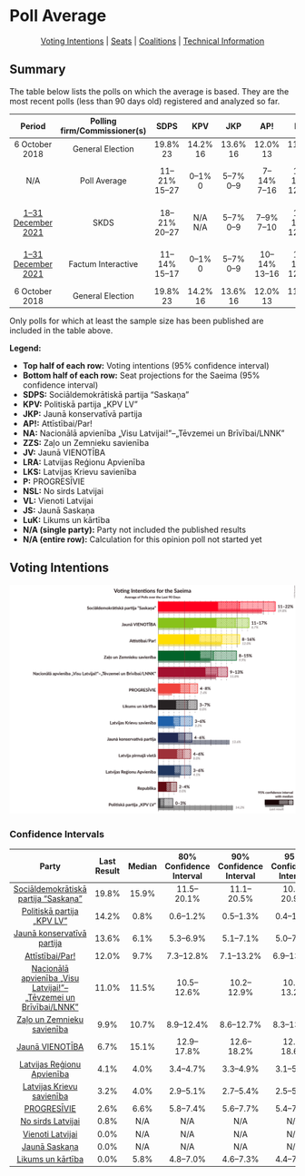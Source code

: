 # Poll Average

<p align="center"><a href="#voting-intentions">Voting Intentions</a> | <a href="#seats">Seats</a> | <a href="#coalitions">Coalitions</a> | <a href="#technical-information">Technical Information</a></p>

## Summary

The table below lists the polls on which the average is based. They are the most recent polls (less than 90 days old) registered and analyzed so far.

| Period     | Polling firm/Commissioner(s) | SDPS | KPV | JKP | AP! | NA | ZZS | JV | LRA | LKS | P | NSL | VL | JS | LuK |
|:----------:|:----------------------------:|:--:|:--:|:--:|:--:|:--:|:--:|:--:|:--:|:--:|:--:|:--:|:--:|:--:|:--:|
| 6 October 2018 | General Election | 19.8% <br> 23 | 14.2% <br> 16 | 13.6% <br> 16 | 12.0% <br> 13 | 11.0% <br> 13 | 9.9% <br> 11 | 6.7% <br> 8 | 4.1% <br> 0 | 3.2% <br> 0 | 2.6% <br> 0 | 0.8% <br> 0 | 0.0% <br> 0 | 0.0% <br> 0 | 0.0% <br> 0 |
| N/A | Poll Average | 11–21% <br> 15–27 | 0–1% <br> 0 | 5–7% <br> 0–9 | 7–14% <br> 7–16 | 10–13% <br> 12–16 | 8–13% <br> 11–18 | 12–19% <br> 15–23 | 3–5% <br> 0 | 2–6% <br> 0–8 | 5–8% <br> 7–9 | N/A <br> N/A | N/A <br> N/A | N/A <br> N/A | 4–8% <br> 0–10 |
| [1–31 December 2021](2021-12-31-SKDS.html) | SKDS | 18–21% <br> 20–27 | N/A <br> N/A | 5–7% <br> 0–9 | 7–9% <br> 7–10 | 10–13% <br> 12–17 | 10–13% <br> 12–18 | 12–15% <br> 14–18 | 3–5% <br> 0 | 4–6% <br> 0–8 | 5–8% <br> 7–8 | N/A <br> N/A | N/A <br> N/A | N/A <br> N/A | 4–6% <br> 0–8 |
| [1–31 December 2021](2021-12-31-FactumInteractive.html) | Factum Interactive | 11–14% <br> 15–17 | 0–1% <br> 0 | 5–7% <br> 0–9 | 10–14% <br> 13–16 | 10–13% <br> 12–15 | 8–11% <br> 11–13 | 15–19% <br> 19–23 | 3–5% <br> 0 | 2–4% <br> 0 | 5–8% <br> 7–9 | N/A <br> N/A | N/A <br> N/A | N/A <br> N/A | 5–8% <br> 7–10 |
| 6 October 2018 | General Election | 19.8% <br> 23 | 14.2% <br> 16 | 13.6% <br> 16 | 12.0% <br> 13 | 11.0% <br> 13 | 9.9% <br> 11 | 6.7% <br> 8 | 4.1% <br> 0 | 3.2% <br> 0 | 2.6% <br> 0 | 0.8% <br> 0 | 0.0% <br> 0 | 0.0% <br> 0 | 0.0% <br> 0 |

Only polls for which at least the sample size has been published are included in the table above.

**Legend:**
+ **Top half of each row:** Voting intentions (95% confidence interval)
+ **Bottom half of each row:** Seat projections for the Saeima (95% confidence interval)
+ **SDPS:** Sociāldemokrātiskā partija “Saskaņa”
+ **KPV:** Politiskā partija „KPV LV”
+ **JKP:** Jaunā konservatīvā partija
+ **AP!:** Attīstībai/Par!
+ **NA:** Nacionālā apvienība „Visu Latvijai!”–„Tēvzemei un Brīvībai/LNNK”
+ **ZZS:** Zaļo un Zemnieku savienība
+ **JV:** Jaunā VIENOTĪBA
+ **LRA:** Latvijas Reģionu Apvienība
+ **LKS:** Latvijas Krievu savienība
+ **P:** PROGRESĪVIE
+ **NSL:** No sirds Latvijai
+ **VL:** Vienoti Latvijai
+ **JS:** Jaunā Saskaņa
+ **LuK:** Likums un kārtība
+ **N/A (single party):** Party not included the published results
+ **N/A (entire row):** Calculation for this opinion poll not started yet

## Voting Intentions

![Graph with voting intentions not yet produced](average.png "Voting Intentions")

### Confidence Intervals

| Party | Last Result | Median | 80% Confidence Interval | 90% Confidence Interval | 95% Confidence Interval | 99% Confidence Interval |
|:-----:|:-----------:|:------:|:-----------------------:|:-----------------------:|:-----------------------:|:-----------------------:|
| <a href="#sociāldemokrātiskā-partija-“saskaņa”">Sociāldemokrātiskā partija “Saskaņa”</a> | 19.8% | 15.9% | 11.5–20.1% |11.1–20.5% | 10.8–20.9% | 10.3–21.5% |
| <a href="#politiskā-partija-„kpv-lv”">Politiskā partija „KPV LV”</a> | 14.2% | 0.8% | 0.6–1.2% |0.5–1.3% | 0.4–1.4% | 0.4–1.6% |
| <a href="#jaunā-konservatīvā-partija">Jaunā konservatīvā partija</a> | 13.6% | 6.1% | 5.3–6.9% |5.1–7.1% | 5.0–7.4% | 4.7–7.8% |
| <a href="#attīstībai/par!">Attīstībai/Par!</a> | 12.0% | 9.7% | 7.3–12.8% |7.1–13.2% | 6.9–13.5% | 6.5–14.1% |
| <a href="#nacionālā-apvienība-„visu-latvijai!”–„tēvzemei-un-brīvībai/lnnk”">Nacionālā apvienība „Visu Latvijai!”–„Tēvzemei un Brīvībai/LNNK”</a> | 11.0% | 11.5% | 10.5–12.6% |10.2–12.9% | 10.0–13.2% | 9.6–13.7% |
| <a href="#zaļo-un-zemnieku-savienība">Zaļo un Zemnieku savienība</a> | 9.9% | 10.7% | 8.9–12.4% |8.6–12.7% | 8.3–13.0% | 7.8–13.6% |
| <a href="#jaunā-vienotība">Jaunā VIENOTĪBA</a> | 6.7% | 15.1% | 12.9–17.8% |12.6–18.2% | 12.3–18.6% | 11.8–19.3% |
| <a href="#latvijas-reģionu-apvienība">Latvijas Reģionu Apvienība</a> | 4.1% | 4.0% | 3.4–4.7% |3.3–4.9% | 3.1–5.1% | 2.9–5.5% |
| <a href="#latvijas-krievu-savienība">Latvijas Krievu savienība</a> | 3.2% | 4.0% | 2.9–5.1% |2.7–5.4% | 2.5–5.6% | 2.3–6.0% |
| <a href="#progresīvie">PROGRESĪVIE</a> | 2.6% | 6.6% | 5.8–7.4% |5.6–7.7% | 5.4–7.9% | 5.1–8.3% |
| <a href="#no-sirds-latvijai">No sirds Latvijai</a> | 0.8% | N/A | N/A |N/A | N/A | N/A |
| <a href="#vienoti-latvijai">Vienoti Latvijai</a> | 0.0% | N/A | N/A |N/A | N/A | N/A |
| <a href="#jaunā-saskaņa">Jaunā Saskaņa</a> | 0.0% | N/A | N/A |N/A | N/A | N/A |
| <a href="#likums-un-kārtība">Likums un kārtība</a> | 0.0% | 5.8% | 4.8–7.0% |4.6–7.3% | 4.4–7.6% | 4.1–8.1% |

